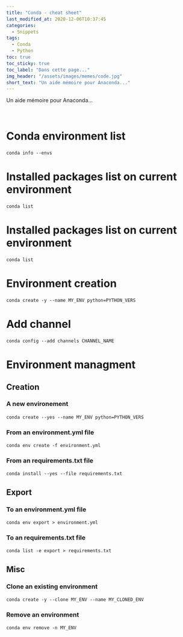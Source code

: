 ```yaml
---
title: "Conda - cheat sheet"
last_modified_at: 2020-12-06T10:37:45
categories:
  - Snippets
tags:
  - Conda
  - Python
toc: true
toc_sticky: true
toc_label: "Dans cette page..."
img_header: "/assets/images/memes/code.jpg"
short_text: "Un aide mémoire pour Anaconda..."
---
```


Un aide mémoire pour Anaconda...

<figure style="width: 0px; visibility: hidden;" class="">
  <a href="/assets/images/memes/code.jpg"><img src="/assets/images/memes/code.jpg"></a>
</figure>

# Conda environment list
```
conda info --envs
```

# Installed packages list on current environment
```
conda list
```

# Installed packages list on current environment
```
conda list
```

# Environment creation
```
conda create -y --name MY_ENV python=PYTHON_VERS
```

# Add channel
```
conda config --add channels CHANNEL_NAME
```

# Environment managment

## Creation

### A new environement
```
conda create --yes --name MY_ENV python=PYTHON_VERS
```

### From an environment.yml file
```
conda env create -f environment.yml
```

### From an requirements.txt file
```
conda install --yes --file requirements.txt
```

## Export

### To an environment.yml file
```
conda env export > environment.yml
```

### To an requirements.txt file
```
conda list -e export > requirements.txt
```

## Misc

### Clone an existing environment
```
conda create -y --clone MY_ENV --name MY_CLONED_ENV
```

### Remove an environment
```
conda env remove -n MY_ENV
```
